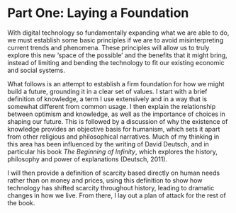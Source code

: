# Part One: Laying a Foundation

With digital technology so fundamentally expanding what we are able to do, we must establish some basic principles if we are to avoid misinterpreting current trends and phenomena. These principles will allow us to truly explore this new ‘space of the possible’ and the benefits that it might bring, instead of limiting and bending the technology to fit our existing economic and social systems.
 
What follows is an attempt to establish a firm foundation for how we might build a future, grounding it in a clear set of values. I start with a brief definition of knowledge, a term I use extensively and in a way that is somewhat different from common usage. I then explain the relationship between optimism and knowledge, as well as the importance of choices in shaping our future. This is followed by a discussion of why the existence of knowledge provides an objective basis for humanism, which sets it apart from other religious and philosophical narratives. Much of my thinking in this area has been influenced by the writing of David Deutsch, and in particular his book *The Beginning of Infinity*, which explores the history, philosophy and power of explanations (Deutsch, 2011). 

I will then provide a definition of scarcity based directly on human needs rather than on money and prices, using this definition to show how technology has shifted scarcity throughout history, leading to dramatic changes in how we live. From there, I lay out a plan of attack for the rest of the book.
